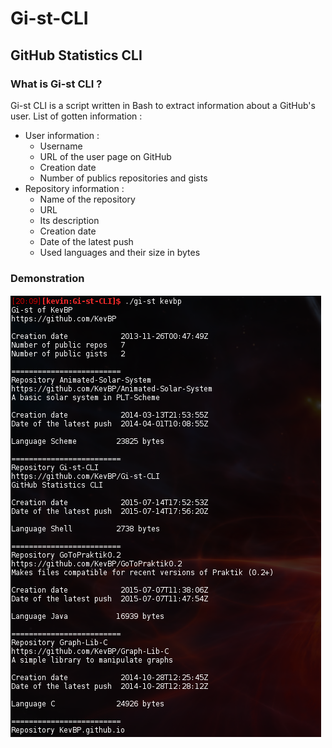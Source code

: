 # Gi-st-CLI
## GitHub Statistics CLI
### What is Gi-st CLI ?
Gi-st CLI is a script written in Bash to extract information about a GitHub's user.
List of gotten information :
* User information :
  * Username
  * URL of the user page on GitHub
  * Creation date
  * Number of publics repositories and gists
* Repository information :
  * Name of the repository
  * URL
  * Its description
  * Creation date
  * Date of the latest push
  * Used languages and their size in bytes

### Demonstration
![Demo](demo.png)

